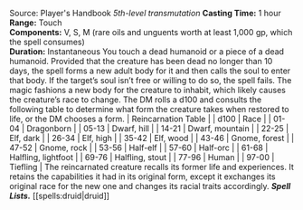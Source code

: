 Source: Player's Handbook
*5th-level transmutation*
**Casting Time:** 1 hour  
**Range:** Touch  
**Components:** V, S, M (rare oils and unguents worth at least 1,000 gp, which the spell consumes)  
**Duration:** Instantaneous
You touch a dead humanoid or a piece of a dead humanoid. Provided that the creature has been dead no longer than 10 days, the spell forms a new adult body for it and then calls the soul to enter that body. If the target’s soul isn’t free or willing to do so, the spell fails.
The magic fashions a new body for the creature to inhabit, which likely causes the creature’s race to change. The DM rolls a d100 and consults the following table to determine what form the creature takes when restored to life, or the DM chooses a form.
| Reincarnation Table |
| d100 | Race |
| 01-04 | Dragonborn |
| 05-13 | Dwarf, hill |
| 14-21 | Dwarf, mountain |
| 22-25 | Elf, dark |
| 26-34 | Elf, high |
| 35-42 | Elf, wood |
| 43-46 | Gnome, forest |
| 47-52 | Gnome, rock |
| 53-56 | Half-elf |
| 57-60 | Half-orc |
| 61-68 | Halfling, lightfoot |
| 69-76 | Halfling, stout |
| 77-96 | Human |
| 97-00 | Tiefling |
The reincarnated creature recalls its former life and experiences. It retains the capabilities it had in its original form, except it exchanges its original race for the new one and changes its racial traits accordingly.
***Spell Lists.*** [[spells:druid|druid]]